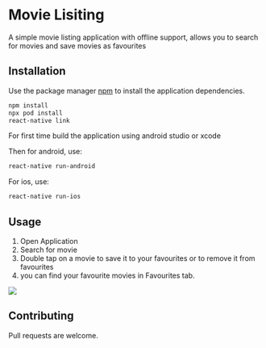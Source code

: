 # Movie Lisiting

A simple movie listing application with offline support, allows you to search for movies and save movies as favourites

## Installation

Use the package manager [npm](https://www.npmjs.com/) to install the application dependencies.

```bash
npm install
npx pod install
react-native link
```
For first time build the application using android studio or xcode

Then for android, use:
```bash
react-native run-android
```

For ios, use:
```bash
react-native run-ios
```

## Usage

1. Open Application
2. Search for movie
3. Double tap on a movie to save it to your favourites or to remove it from favourites
4. you can find your favourite movies in Favourites tab.

![](demo.gif)

## Contributing
Pull requests are welcome.
